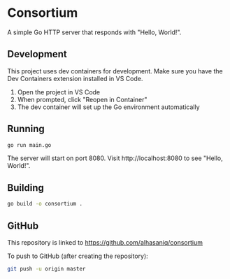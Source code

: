 # Consortium

A simple Go HTTP server that responds with "Hello, World!".

## Development

This project uses dev containers for development. Make sure you have the Dev Containers extension installed in VS Code.

1. Open the project in VS Code
2. When prompted, click "Reopen in Container"
3. The dev container will set up the Go environment automatically

## Running

```bash
go run main.go
```

The server will start on port 8080. Visit http://localhost:8080 to see "Hello, World!".

## Building

```bash
go build -o consortium .
```

## GitHub

This repository is linked to https://github.com/alhasaniq/consortium

To push to GitHub (after creating the repository):

```bash
git push -u origin master
```